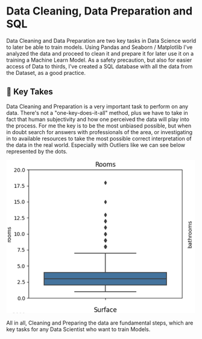 <!--hide-->
# Data Cleaning, Data Preparation and SQL
<!--endhide-->

Data Cleaning and Data Preparation are two key tasks in Data Science world to later be able to train models. 
Using Pandas and Seaborn / Matplotlib I've analyzed the data and proceed to clean it and prepare it for later use it on a training a Machine Learn Model. 
As a safety precaution, but also for easier access of Data to thirds, I've created a SQL database with all the data from the Dataset, as a good practice. 

## 📒 Key Takes

Data Cleaning and Preparation is a very important task to perform on any data. There's not a "one-key-does-it-all" method, plus we have to take in fact that human subjectivity and how one perceived the data will play into the process. For me the key is to be the most unbiased possible, but when in doubt search for answers with professionals of the area, or investigating in to available resources to take the most possible correct interpretation of the data in the real world. Especially with Outliers like we can see below represented by the dots. 

<img src="https://github.com/4GeeksAcademy/gustavolima-realestate-review-content-1/blob/main/assets/outliers.png" width="500">

All in all, Cleaning and Preparing the data are fundamental steps, which are key tasks for any Data Scientist who want to train Models. 

